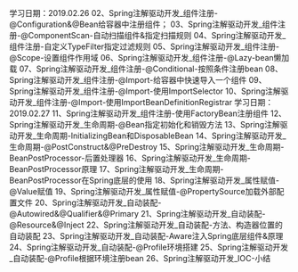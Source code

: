 学习日期：2019.02.26
02、Spring注解驱动开发_组件注册-@Configuration&@Bean给容器中注册组件；
03、Spring注解驱动开发_组件注册-@ComponentScan-自动扫描组件&指定扫描规则
04、Spring注解驱动开发_组件注册-自定义TypeFilter指定过滤规则
05、Spring注解驱动开发_组件注册-@Scope-设置组件作用域
06、Spring注解驱动开发_组件注册-@Lazy-bean懒加载
07、Spring注解驱动开发_组件注册-@Conditional-按照条件注册bean
08、Spring注解驱动开发_组件注册-@Import-给容器中快速导入一个组件
09、Spring注解驱动开发_组件注册-@Import-使用ImportSelector
10、Spring注解驱动开发_组件注册-@Import-使用ImportBeanDefinitionRegistrar
学习日期：2019.02.27
11、Spring注解驱动开发_组件注册-使用FactoryBean注册组件
12、Spring注解驱动开发_生命周期-@Bean指定初始化和销毁方法
13、Spring注解驱动开发_生命周期-InitializingBean和DisposableBean
14、Spring注解驱动开发_生命周期-@PostConstruct&@PreDestroy
15、Spring注解驱动开发_生命周期-BeanPostProcessor-后置处理器
16、Spring注解驱动开发_生命周期-BeanPostProcessor原理
17、Spring注解驱动开发_生命周期-BeanPostProcessor在Spring底层的使用
18、Spring注解驱动开发_属性赋值-@Value赋值
19、Spring注解驱动开发_属性赋值-@PropertySource加载外部配置文件
20、Spring注解驱动开发_自动装配-@Autowired&@Qualifier&@Primary
21、Spring注解驱动开发_自动装配-@Resource&@Inject
22、Spring注解驱动开发_自动装配-方法、构造器位置的自动装配
23、Spring注解驱动开发_自动装配-Aware注入Spring底层组件&原理
24、Spring注解驱动开发_自动装配-@Profile环境搭建
25、Spring注解驱动开发_自动装配-@Profile根据环境注册bean
26、Spring注解驱动开发_IOC-小结

